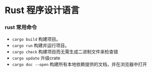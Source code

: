 # Rust 程序设计语言
### rust 常用命令

* `cargo build` 构建项目。
* `cargo run` 构建并运行项目。
* `cargo check` 构建项目而无需生成二进制文件来检查错
* `cargo update` 升级crate
* `cargo doc --open` 构建所有本地依赖提供的文档，并在浏览器中打开